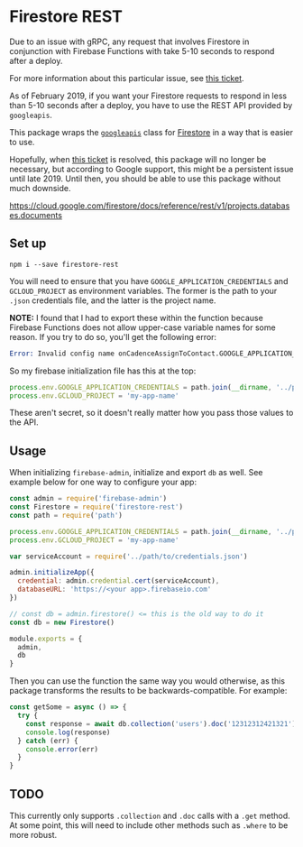 # Firestore REST

Due to an issue with gRPC, any request that involves Firestore in conjunction with Firebase Functions with take 5-10 seconds to respond after a deploy.

For more information about this particular issue, see [this ticket](https://github.com/googleapis/nodejs-firestore/issues/528).

As of February 2019, if you want your Firestore requests to respond in less than 5-10 seconds after a deploy, you have to use the REST API provided by `googleapis`.

This package wraps the [`googleapis`](https://github.com/googleapis/google-api-nodejs-client/) class for [Firestore](https://apis-nodejs.firebaseapp.com/firestore/classes/Firestore.html) in a way that is easier to use.

Hopefully, when [this ticket](https://github.com/googleapis/gax-nodejs/issues/401) is resolved, this package will no longer be necessary, but according to Google support, this might be a persistent issue until late 2019. Until then, you should be able to use this package without much downside.

https://cloud.google.com/firestore/docs/reference/rest/v1/projects.databases.documents

## Set up

```
npm i --save firestore-rest
```

You will need to ensure that you have `GOOGLE_APPLICATION_CREDENTIALS` and `GCLOUD_PROJECT` as environment variables. The former is the path to your `.json` credentials file, and the latter is the project name.

**NOTE:** I found that I had to export these within the function because Firebase Functions does not allow upper-case variable names for some reason. If you try to do so, you'll get the following error:

```s
Error: Invalid config name onCadenceAssignToContact.GOOGLE_APPLICATION_CREDENTIALS, cannot use upper case.
```

So my firebase initialization file has this at the top:

```js
process.env.GOOGLE_APPLICATION_CREDENTIALS = path.join(__dirname, '../path/to/credentials.json')
process.env.GCLOUD_PROJECT = 'my-app-name'
```

These aren't secret, so it doesn't really matter how you pass those values to the API.

## Usage

When initializing `firebase-admin`, initialize and export `db` as well. See example below for one way to configure your app:

```js
const admin = require('firebase-admin')
const Firestore = require('firestore-rest')
const path = require('path')

process.env.GOOGLE_APPLICATION_CREDENTIALS = path.join(__dirname, '../path/to/credentials.json')
process.env.GCLOUD_PROJECT = 'my-app-name'

var serviceAccount = require('../path/to/credentials.json')

admin.initializeApp({
  credential: admin.credential.cert(serviceAccount),
  databaseURL: 'https://<your app>.firebaseio.com'
})

// const db = admin.firestore() <= this is the old way to do it
const db = new Firestore()

module.exports = {
  admin,
  db
}
```

Then you can use the function the same way you would otherwise, as this package transforms the results to be backwards-compatible. For example:

```js
const getSome = async () => {
  try {
    const response = await db.collection('users').doc('12312312421321').get()
    console.log(response)
  } catch (err) {
    console.error(err)
  }
}
```

## TODO

This currently only supports `.collection` and `.doc` calls with a `.get` method. At some point, this will need to include other methods such as `.where` to be more robust.